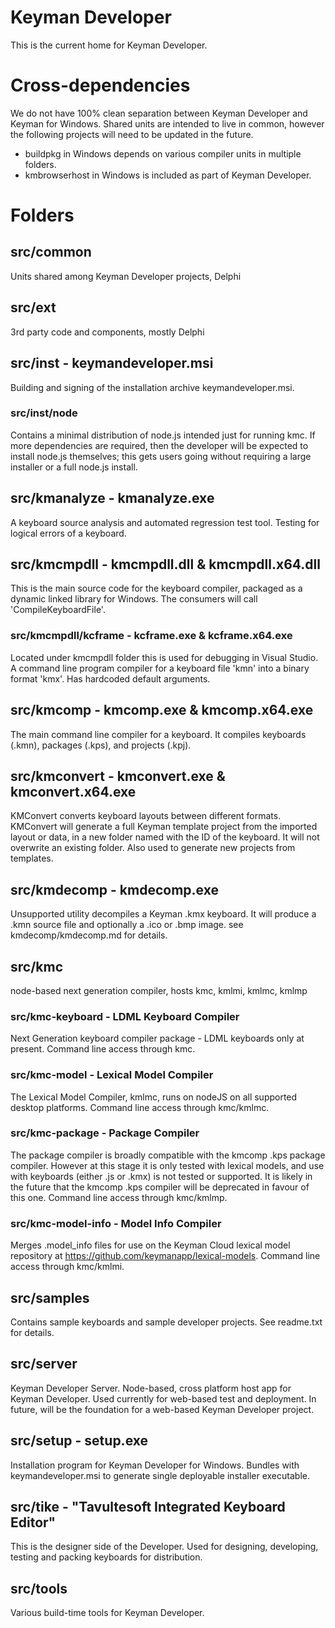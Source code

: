 # Keyman Developer

This is the current home for Keyman Developer.

# Cross-dependencies

We do not have 100% clean separation between Keyman Developer and Keyman for
Windows. Shared units are intended to live in common, however the following
projects will need to be updated in the future.

* buildpkg in Windows depends on various compiler units in multiple folders.
* kmbrowserhost in Windows is included as part of Keyman Developer.

# Folders

## src/common

Units shared among Keyman Developer projects, Delphi

## src/ext

3rd party code and components, mostly Delphi

## src/inst - keymandeveloper.msi

Building and signing of the installation archive keymandeveloper.msi.

### src/inst/node

Contains a minimal distribution of node.js intended just for running kmc. If
more dependencies are required, then the developer will be expected to install
node.js themselves; this gets users going without requiring a large installer or
a full node.js install.

## src/kmanalyze - kmanalyze.exe

A keyboard source analysis and automated regression test tool. Testing for
logical errors of a keyboard.

## src/kmcmpdll - kmcmpdll.dll & kmcmpdll.x64.dll

This is the main source code for the keyboard compiler, packaged as a dynamic
linked library for Windows. The consumers will call 'CompileKeyboardFile'.

### src/kmcmpdll/kcframe - kcframe.exe & kcframe.x64.exe

Located under kmcmpdll folder this is used for debugging in Visual Studio.  A
command line program compiler for a keyboard file 'kmn' into a binary format
'kmx'. Has hardcoded default arguments.

## src/kmcomp - kmcomp.exe & kmcomp.x64.exe

The main command line compiler for a keyboard. It compiles keyboards (.kmn),
packages (.kps), and projects (.kpj).

## src/kmconvert - kmconvert.exe & kmconvert.x64.exe

KMConvert converts keyboard layouts between different formats. KMConvert will
generate a full Keyman template project from the imported layout or data, in a
new folder named with the ID of the keyboard. It will not overwrite an existing
folder. Also used to generate new projects from templates.

## src/kmdecomp - kmdecomp.exe

Unsupported utility decompiles a Keyman .kmx keyboard. It will produce a .kmn
source file and optionally a .ico or .bmp image. see kmdecomp/kmdecomp.md for
details.

## src/kmc

node-based next generation compiler, hosts kmc, kmlmi, kmlmc, kmlmp

### src/kmc-keyboard - LDML Keyboard Compiler

Next Generation keyboard compiler package - LDML keyboards only at present.
Command line access through kmc.

### src/kmc-model - Lexical Model Compiler

The Lexical Model Compiler, kmlmc, runs on nodeJS on all supported desktop
platforms. Command line access through kmc/kmlmc.

### src/kmc-package - Package Compiler

The package compiler is broadly compatible with the kmcomp .kps package
compiler. However at this stage it is only tested with lexical models, and use
with keyboards (either .js or .kmx) is not tested or supported. It is likely in
the future that the kmcomp .kps compiler will be deprecated in favour of this
one. Command line access through kmc/kmlmp.

### src/kmc-model-info - Model Info Compiler

Merges .model_info files for use on the Keyman Cloud lexical model repository at
https://github.com/keymanapp/lexical-models. Command line access through
kmc/kmlmi.

## src/samples

Contains sample keyboards and sample developer projects. See readme.txt for
details.

## src/server

Keyman Developer Server. Node-based, cross platform host app for Keyman
Developer. Used currently for web-based test and deployment. In future, will
be the foundation for a web-based Keyman Developer project.

## src/setup - setup.exe

Installation program for Keyman Developer for Windows. Bundles with
keymandeveloper.msi to generate single deployable installer executable.

## src/tike - "Tavultesoft Integrated Keyboard Editor"

This is the designer side of the Developer. Used for designing, developing,
testing and packing keyboards for distribution.

## src/tools

Various build-time tools for Keyman Developer.